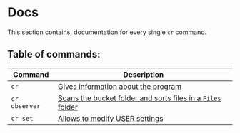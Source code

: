 Docs
===============================
This section contains, documentation for every single `cr` command.

Table of commands:
----
Command | Description 
--------|--------
`cr` | [Gives information about the program](./cr.md)
`cr observer` | [Scans the bucket folder and sorts files in a `Files` folder](./observer.md)
`cr set` | [Allows to modify USER settings](./set.md)
